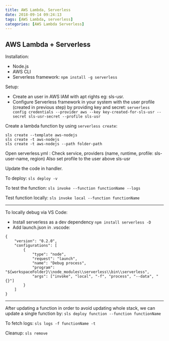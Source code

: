 ```yaml
---
title: AWS Lambda, Serverless
date: 2018-09-14 09:24:13
tags: [AWS Lambda, serverless]
categories: [AWS Lambda Serverless]
---
```


## AWS Lambda + Serverless

Installation:

-   Node.js
-   AWS CLI
-   Serverless framework: `npm install -g serverless`

Setup:

-   Create an user in AWS IAM with apt rights eg: sls-usr.
-   Configure Serverless framework in your system with the user profile (created in previous step) by providing key and secret:
    `serverless config credentials --provider aws --key key-created-for-sls-usr --secret sls-usr-secret --profile sls-usr`

Create a lambda function by using `serverless create`:

```
sls create --template aws-nodejs
sls create -t aws-nodejs
sls create -t aws-nodejs --path folder-path
```

Open serverless.yml :
Check service, providers (name, runtime, profile: sls-user-name, region)
Also set profile to the user above sls-usr

Update the code in handler.

To deploy:
`sls deploy -v`

To test the function:
`sls invoke --function functionName --logs`

Test function locally:
`sls invoke local --function functionName`

---

To locally debug via VS Code:

-   Install serverless as a dev dependency `npm install serverless -D`
-   Add launch.json in .vscode:

```
{
    "version": "0.2.0",
    "configurations": [
        {
            "type": "node",
            "request": "launch",
            "name": "Debug process",
            "program": "${workspaceFolder}\\node_modules\\serverless\\bin\\serverless",
            "args": ["invoke", "local", "-f", "process", "--data", "{}"]
        }
    ]
}
```

---

After updating a function in order to avoid updating whole stack, we can update a single function by:
`sls deploy function --function functionName`

To fetch logs:
`sls logs -f functionName -t`

Cleanup:
`sls remove`
